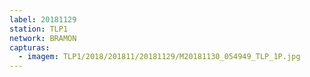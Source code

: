 ```yaml
---
label: 20181129
station: TLP1
network: BRAMON
capturas:
  - imagem: TLP1/2018/201811/20181129/M20181130_054949_TLP_1P.jpg
---
```

